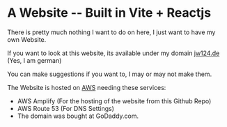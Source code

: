 # A Website -- Built in Vite + Reactjs


There is pretty much nothing I want to do on here, I just want to have my own Website.


If you want to look at this website, its available under my domain [jw124.de](https://www.jw124.de) (Yes, I am german)

You can make suggestions if you want to, I may or may not make them.


The Website is hosted on [AWS](https://www.aws.com) needing these services:
- AWS Amplify (For the hosting of the website from this Github Repo)
- AWS Route 53 (For DNS Settings)
- The domain was bought at GoDaddy.com.

